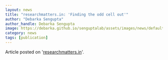 ```yaml
---
layout: news
title: "researchmatters.in: 'Finding the odd cell out'"
author: "Debarka Sengupta"
author_handle: Debarka Sengupta
image: https://debarka.github.io/senguptalab/assets/images/news/default-news.png
category: news
tags: [publication]
---
```


Article posted on '[researchmatters.in]'.

[researchmatters.in]: https://researchmatters.in/news/finding-odd-cell-out
